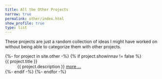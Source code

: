 ```yaml
---
title: All the Other Projects
narrow: true
permalink: other/index.html
show_profile: true
type: list
---
```


<p>These projects are just a random collection of ideas I might have worked on without being able to categorize them with other projects.</p>

<dl class="row">
{%- for project in site.other -%}
{% if project.showinnav != false %}
<dt class="col-sm-3">{{ project.title }}</dt>
<dd class="col-sm-9">{{ project.description }} <a href="{{ site.baseurl }}{{ project.url }}">more &hellip;</a></dd>
{%- endif -%}
{%- endfor -%}
</dl>